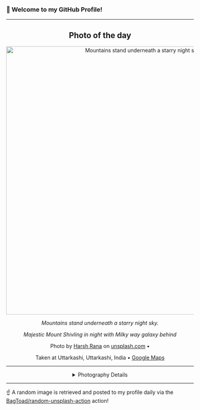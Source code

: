 ### 👋 Welcome to my GitHub Profile!

----
<div align="center">

## Photo of the day
  
  <a href="https://unsplash.com/photos/mountains-stand-underneath-a-starry-night-sky--3_1nqPsk1M"><img width="720" src="https://images.unsplash.com/photo-1750166507881-d1deab1472ee?crop=entropy&cs=tinysrgb&fit=max&fm=jpg&ixid=M3w1OTQ0OTd8MHwxfHJhbmRvbXx8fHx8fHx8fDE3NTk5MDM4OTJ8&ixlib=rb-4.1.0&q=80&w=1080" alt="Mountains stand underneath a starry night sky."></a>
  
  <em>Mountains stand underneath a starry night sky.</em>
  
  <em>Majestic Mount Shivling in night with Milky way galaxy behind</em>

  Photo by [Harsh Rana](null) on [unsplash.com](https://unsplash.com/) • 
  
  Taken at Uttarkashi, Uttarkashi, India • [Google Maps](https://www.google.com/maps/search/?api=1&query=30.730807,78.444384)
  
  ---
  
<details>
<summary>Photography Details</summary>
  
| Parameter     | Value |
| ------------- | ----- |
| Camera Model  | null |
| Exposure Time | null |
| Aperture      | null |
| Focal Length  | null |
| ISO           | null |
| Location      | Uttarkashi, Uttarkashi, India (India) |
| Coordinates   | Latitude 30.730807, Longitude 78.444384 |

</details>

</div>

----

☝️ A random image is retrieved and posted to my profile daily via the [BagToad/random-unsplash-action](https://github.com/BagToad/random-unsplash-action) action!
